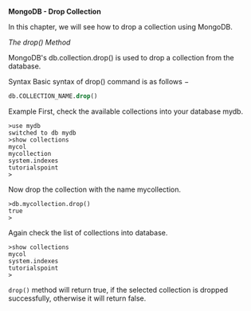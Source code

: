 **MongoDB - Drop Collection**

In this chapter, we will see how to drop a collection using MongoDB.

*The drop() Method*

MongoDB's db.collection.drop() is used to drop a collection from the database.

Syntax
Basic syntax of drop() command is as follows −
```sql
db.COLLECTION_NAME.drop()
```

Example
First, check the available collections into your database mydb.
```
>use mydb
switched to db mydb
>show collections
mycol
mycollection
system.indexes
tutorialspoint
>
```

Now drop the collection with the name mycollection.
```
>db.mycollection.drop()
true
>
```

Again check the list of collections into database.
```
>show collections
mycol
system.indexes
tutorialspoint
>
```

`drop()` method will return true, if the selected collection is dropped successfully, otherwise it will return false.
